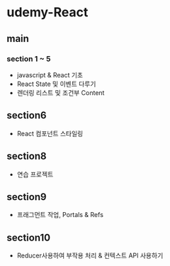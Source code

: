# udemy-React

## main
### section 1 ~ 5
- javascript & React 기초
- React State 및 이벤트 다루기
- 렌더링 리스트 및 조건부 Content

## section6
- React 컴포넌트 스타일링

## section8
- 연습 프로젝트

## section9
- 프래그먼트 작업, Portals & Refs

## section10
- Reducer사용하여 부작용 처리 & 컨텍스트 API  사용하기
